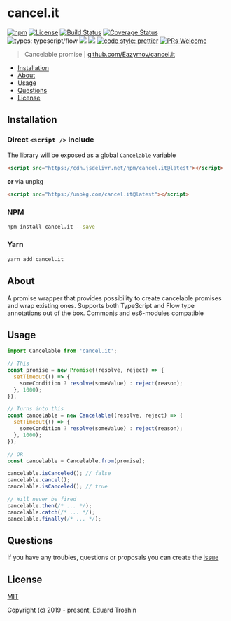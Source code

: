 # cancel.it

[![npm](https://img.shields.io/npm/v/cancel.it.svg)](https://www.npmjs.com/package/cancel.it)
[![License](https://img.shields.io/npm/l/cancel.it.svg)](https://www.npmjs.com/package/cancel.it)
[![Build Status](https://travis-ci.org/Eazymov/cancel.it.svg?branch=master)](https://travis-ci.org/Eazymov/cancel.it)
[![Coverage Status](https://coveralls.io/repos/github/Eazymov/cancel.it/badge.svg?branch=master)](https://coveralls.io/github/Eazymov/cancel.it?branch=master)
![types: typescript/flow](https://img.shields.io/badge/types-typescript%2Fflow-blue.svg)
![](https://img.shields.io/bundlephobia/min/cancel.it.svg?style=flat)
![](https://img.shields.io/bundlephobia/minzip/cancel.it.svg?style=flat)
[![code style: prettier](https://img.shields.io/badge/code_style-prettier-ff69b4.svg)](https://github.com/prettier/prettier)
[![PRs Welcome](https://img.shields.io/badge/PRs-welcome-brightgreen.svg)](https://github.com/Eazymov/cancel.it/pulls)

> Cancelable promise | [github.com/Eazymov/cancel.it](https://github.com/Eazymov/cancel.it#readme)

- [Installation](#installation)
- [About](#about)
- [Usage](#usage)
- [Questions](#questions)
- [License](#license)

## Installation

### Direct `<script />` include

The library will be exposed as a global `Cancelable` variable

```html
<script src="https://cdn.jsdelivr.net/npm/cancel.it@latest"></script>
```

**or** via unpkg

```html
<script src="https://unpkg.com/cancel.it@latest"></script>
```

### NPM

```bash
npm install cancel.it --save
```

### Yarn

```bash
yarn add cancel.it
```

## About

A promise wrapper that provides possibility to create cancelable promises and wrap existing ones. Supports both TypeScript and Flow type annotations out of the box. Commonjs and es6-modules compatible

## Usage

```javascript
import Cancelable from 'cancel.it';

// This
const promise = new Promise((resolve, reject) => {
  setTimeout(() => {
    someCondition ? resolve(someValue) : reject(reason);
  }, 1000);
});

// Turns into this
const cancelable = new Cancelable((resolve, reject) => {
  setTimeout(() => {
    someCondition ? resolve(someValue) : reject(reason);
  }, 1000);
});

// OR
const cancelable = Cancelable.from(promise);

cancelable.isCanceled(); // false
cancelable.cancel();
cancelable.isCanceled(); // true

// Will never be fired
cancelable.then(/* ... */);
cancelable.catch(/* ... */);
cancelable.finally(/* ... */);
```

## Questions

If you have any troubles, questions or proposals you can create the [issue](https://github.com/Eazymov/cancel.it/issues)

## License

[MIT](http://opensource.org/licenses/MIT)

Copyright (c) 2019 - present, Eduard Troshin
